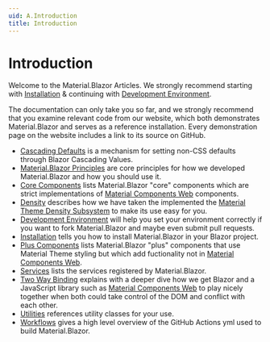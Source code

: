 ```yaml
---
uid: A.Introduction
title: Introduction
---
```

# Introduction

Welcome to the Material.Blazor Articles. We strongly recommend starting with [Installation](xref:A.Installation) & continuing with [Development Environment](xref:A.DevelopmentEnvironment).

The documentation can only take you so far, and we strongly recommend that you examine relevant code from our website, which both demonstrates Material.Blazor and serves as a reference
installation. Every demonstration page on the website includes a link to its source on GitHub.

- [Cascading Defaults](xref:A.CascadingDefaults) is a mechanism for setting non-CSS defaults through Blazor Cascading Values.
- [Material.Blazor Principles](xref:A.Principles) are core principles for how we developed Material.Blazor and how you should use it.
- [Core Components](xref:A.CoreComponents) lists Material.Blazor "core" components which are strict implementations of [Material Components Web](https://github.com/material-components/material-components-web) components.
- [Density](xref:A.Density) describes how we have taken the implemented the [Material Theme Density Subsystem]() to make its use easy for you.
- [Development Environment](xref:A.DevelopmentEnvironment) will help you set your environment correctly if you want to fork Material.Blazor and maybe even submit pull requests.
- [Installation](xref:A.Installation) tells you how to install Material.Blazor in your Blazor project.
- [Plus Components](xref:A.PlusComponents) lists Material.Blazor "plus" components that use Material Theme styling but which add fuctionality not in [Material Components Web](https://github.com/material-components/material-components-web).
- [Services](xref:A.Services) lists the services registered by Material.Blazor.
- [Two Way Binding](xref:A.TwoWayBinding) explains with a deeper dive how we get Blazor and a JavaScript library such as [Material Components Web](https://github.com/material-components/material-components-web) to play nicely together when both could take control of the DOM and conflict with each other.
- [Utilities](xref:A.Utilities) references utility classes for your use.
- [Workflows](xref:A.Workflows) gives a high level overview of the GitHub Actions yml used to build Material.Blazor.